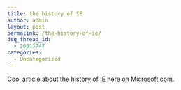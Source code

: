 ```yaml
---
title: the history of IE
author: admin
layout: post
permalink: /the-history-of-ie/
dsq_thread_id:
  - 26013747
categories:
  - Uncategorized
---
```

Cool article about the [history of IE here on Microsoft.com][1].

 [1]: http://www.microsoft.com/windows/IE/community/columns/historyofie.mspx
